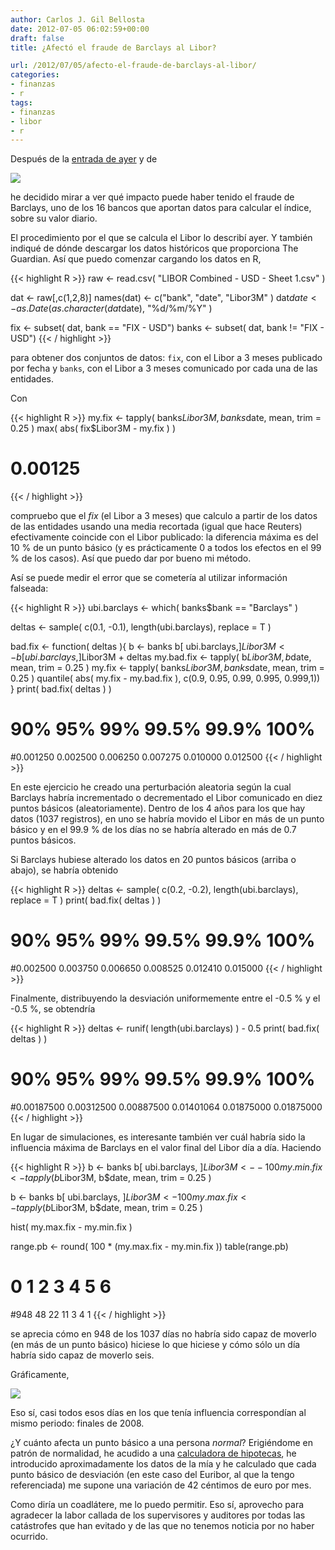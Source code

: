 ```yaml
---
author: Carlos J. Gil Bellosta
date: 2012-07-05 06:02:59+00:00
draft: false
title: ¿Afectó el fraude de Barclays al Libor?

url: /2012/07/05/afecto-el-fraude-de-barclays-al-libor/
categories:
- finanzas
- r
tags:
- finanzas
- libor
- r
---
```


Después de la [entrada de ayer](http://www.datanalytics.com/2012/07/04/libor-libor-fundeu-y-barclays-claro/) y de

[![](/wp-uploads/2012/07/tuit_david_cabo.png#center)
](/wp-uploads/2012/07/tuit_david_cabo.png#center)

he decidido mirar a ver qué impacto puede haber tenido el fraude de Barclays, uno de los 16 bancos que aportan datos para calcular el índice, sobre su valor diario.

El procedimiento por el que se calcula el Libor lo describí ayer. Y también indiqué de dónde descargar los datos históricos que proporciona The Guardian. Así que puedo comenzar cargando los datos en R,

{{< highlight R >}}
raw <- read.csv( "LIBOR Combined - USD - Sheet 1.csv" )

dat <- raw[,c(1,2,8)]
names(dat) <- c("bank", "date", "Libor3M" )
dat$date <- as.Date( as.character(dat$date), "%d/%m/%Y" )

fix <- subset( dat, bank == "FIX - USD")
banks <- subset( dat, bank != "FIX - USD")
{{< / highlight >}}

para obtener dos conjuntos de datos: `fix`, con el Libor a 3 meses publicado por fecha y `banks`, con el Libor a 3 meses comunicado por cada una de las entidades.

Con

{{< highlight R >}}
my.fix <- tapply( banks$Libor3M, banks$date, mean, trim = 0.25 )
max( abs( fix$Libor3M - my.fix ) )
# 0.00125
{{< / highlight >}}

compruebo que el _fix_ (el Libor a 3 meses) que calculo a partir de los datos de las entidades usando una media recortada (igual que hace Reuters) efectivamente coincide con el Libor publicado: la diferencia máxima es del 10 % de un punto básico (y es prácticamente 0 a todos los efectos en el 99 % de los casos). Así que puedo dar por bueno mi método.

Así se puede medir el error que se cometería al utilizar información falseada:

{{< highlight R >}}
ubi.barclays <- which( banks$bank == "Barclays" )

deltas <- sample( c(0.1, -0.1), length(ubi.barclays), replace = T )

bad.fix <- function( deltas ){
    b <- banks
    b[ ubi.barclays,]$Libor3M <- b[ ubi.barclays, ]$Libor3M + deltas
    my.bad.fix <- tapply( b$Libor3M, b$date, mean, trim = 0.25 )
    my.fix     <- tapply( banks$Libor3M, banks$date, mean, trim = 0.25 )
    quantile( abs( my.fix - my.bad.fix ), c(0.9, 0.95, 0.99, 0.995, 0.999,1))
}
print( bad.fix( deltas ) )
#     90%      95%      99%    99.5%    99.9%     100%
#0.001250 0.002500 0.006250 0.007275 0.010000 0.012500
{{< / highlight >}}

En este ejercicio he creado una perturbación aleatoria según la cual Barclays habría incrementado o decrementado el Libor comunicado en diez puntos básicos (aleatoriamente). Dentro de los 4 años para los que hay datos (1037 registros), en uno se habría movido el Libor en más de un punto básico y en el 99.9 % de los días no se habría alterado en más de 0.7 puntos básicos.

Si Barclays hubiese alterado los datos en 20 puntos básicos (arriba o abajo), se habría obtenido

{{< highlight R >}}
deltas <- sample( c(0.2, -0.2), length(ubi.barclays), replace = T )
print( bad.fix( deltas ) )
#     90%      95%      99%    99.5%    99.9%     100%
#0.002500 0.003750 0.006650 0.008525 0.012410 0.015000
{{< / highlight >}}

Finalmente, distribuyendo la desviación uniformemente entre el -0.5 % y el -0.5 %, se obtendría

{{< highlight R >}}
deltas <- runif( length(ubi.barclays) ) - 0.5
print( bad.fix( deltas ) )
#       90%        95%        99%      99.5%      99.9%       100%
#0.00187500 0.00312500 0.00887500 0.01401064 0.01875000 0.01875000
{{< / highlight >}}

En lugar de simulaciones, es interesante también ver cuál habría sido la influencia máxima de Barclays en el valor final del Libor día a día. Haciendo

{{< highlight R >}}
b <- banks
b[ ubi.barclays, ]$Libor3M <- -100
my.min.fix <- tapply( b$Libor3M, b$date, mean, trim = 0.25 )

b <- banks
b[ ubi.barclays, ]$Libor3M <- 100
my.max.fix <- tapply( b$Libor3M, b$date, mean, trim = 0.25 )

hist( my.max.fix - my.min.fix )

range.pb <- round( 100 * (my.max.fix - my.min.fix ))
table(range.pb)
#  0   1   2   3   4   5   6
#948  48  22  11   3   4   1
{{< / highlight >}}

se aprecia cómo en 948 de los 1037 días no habría sido capaz de moverlo (en más de un punto básico) hiciese lo que hiciese y cómo sólo un día habría sido capaz de moverlo seis.

Gráficamente,

[![](/wp-uploads/2012/07/barclays_libor_days.png#center)
](/wp-uploads/2012/07/barclays_libor_days.png#center)

Eso sí, casi todos esos días en los que tenía influencia correspondían al mismo periodo: finales de 2008.

¿Y cuánto afecta un punto básico a una persona _normal_? Erigiéndome en patrón de normalidad, he acudido a una [calculadora de hipotecas](http://www.euribor.com.es/calcular-hipoteca/), he introducido aproximadamente los datos de la mía y he calculado que cada punto básico de desviación (en este caso del Euribor, al que la tengo referenciada) me supone una variación de 42 céntimos de euro por mes.

Como diría un coadlátere, me lo puedo permitir. Eso sí, aprovecho para agradecer la labor callada de los supervisores y auditores por todas las catástrofes que han evitado y de las que no tenemos noticia por no haber ocurrido.

